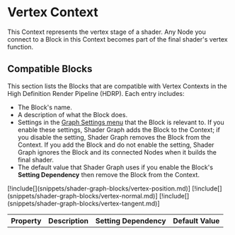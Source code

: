 # Vertex Context

This Context represents the vertex stage of a shader. Any Node you connect to a Block in this Context becomes part of the final shader's vertex function.

## Compatible Blocks

This section lists the Blocks that are compatible with Vertex Contexts in the High Definition Render Pipeline (HDRP). Each entry includes:

- The Block's name.
- A description of what the Block does.
- Settings in the [Graph Settings menu](https://docs.unity3d.com/Packages/com.unity.shadergraph@latest/index.html?subfolder=/manual/Graph-Settings-Menu.html) that the Block is relevant to. If you enable these settings, Shader Graph adds the Block to the Context; if you disable the setting, Shader Graph removes the Block from the Context. If you add the Block and do not enable the setting, Shader Graph ignores the Block and its connected Nodes when it builds the final shader.
- The default value that Shader Graph uses if you enable the Block's **Setting Dependency** then remove the Block from the Context.

<table>
<tr>
<th>Property</th>
<th>Description</th>
<th>Setting Dependency</th>
<th>Default Value</th>
</tr>
[!include[](snippets/shader-graph-blocks/vertex-position.md)]
[!include[](snippets/shader-graph-blocks/vertex-normal.md)]
[!include[](snippets/shader-graph-blocks/vertex-tangent.md)]
</table>